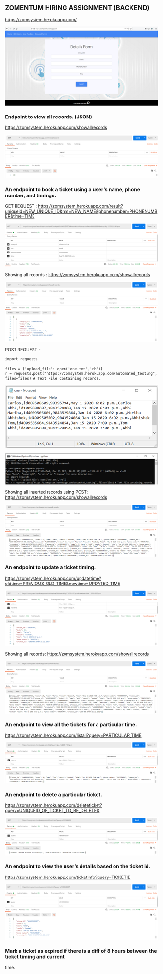 ## ZOMENTUM HIRING ASSIGNMENT (BACKEND)

https://zomsystem.herokuapp.com/

![automated testing](/Images/11.png)  

### Endpoint to view all records. (JSON)

https://zomsystem.herokuapp.com/showallrecords

![automated testing](/Images/beforeinsertion.png)  

### An endpoint to book a ticket using a user’s name, phone number, and timings.

GET REQUEST : https://zomsystem.herokuapp.com/result?uniqueid=NEW_UNIQUE_ID&nm=NEW_NAME&phonenumber=PHONENUMBER&time=TIME

![automated testing](/Images/1.png)  

Showing all records : https://zomsystem.herokuapp.com/showallrecords

![automated testing](/Images/2.png)  


POST REQUEST : 

    import requests
    
    files = {'upload_file': open('one.txt','rb')}
    r = requests.post("https://zomsystem.herokuapp.com/automated_testing", files=files) # Text File containing records.

![automated testing](/Images/onetext.png)  

![automated testing](/Images/multiplepostrecords.png)  

Showing all inserted records using POST: https://zomsystem.herokuapp.com/showallrecords

![automated testing](/Images/4.png)  

### An endpoint to update a ticket timing.

https://zomsystem.herokuapp.com/updatetime?oldtime=PREVIOUS_OLD_TIME&newtime=UPDATED_TIME

![automated testing](/Images/5.png)  

Showing all records: https://zomsystem.herokuapp.com/showallrecords

![automated testing](/Images/6.png)  

### An endpoint to view all the tickets for a particular time.

https://zomsystem.herokuapp.com/listall?query=PARTICULAR_TIME

![automated testing](/Images/7.png)  

### An endpoint to delete a particular ticket.

https://zomsystem.herokuapp.com/deleteticket?query=UNIQUEID_OF_TICKET_TO_BE_DELETED

![automated testing](/Images/8.png)  

### An endpoint to view the user’s details based on the ticket id.

https://zomsystem.herokuapp.com/ticketinfo?query=TICKETID

![automated testing](/Images/9.png)  

### Mark a ticket as expired if there is a diff of 8 hours between the ticket timing and current
time.
